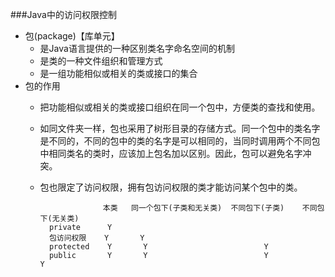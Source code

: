 ###Java中的访问权限控制
* 包(package)【库单元】
	* 是Java语言提供的一种区别类名字命名空间的机制
	* 是类的一种文件组织和管理方式
	* 是一组功能相似或相关的类或接口的集合
* 包的作用
	* 把功能相似或相关的类或接口组织在同一个包中，方便类的查找和使用。 
	* 如同文件夹一样，包也采用了树形目录的存储方式。同一个包中的类名字是不同的，不同的包中的类的名字是可以相同的，当同时调用两个不同包中相同类名的类时，应该加上包名加以区别。因此，包可以避免名字冲突。
	* 包也限定了访问权限，拥有包访问权限的类才能访问某个包中的类。
	
						本类	 同一个包下(子类和无关类)	不同包下(子类)	不同包下(无关类)
			private 	 Y		
			包访问权限	 Y		 Y
			protected	 Y		 Y							Y
			public		 Y		 Y							Y				Y